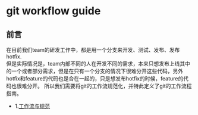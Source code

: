 # git workflow guide

## 前言
  在目前我们team的研发工作中，都是用一个分支来开发、测试、发布、发布hotfix.  
  但是实际情况是，team内部不同的人在开发不同的需求，本来只想发布上线其中的一个或者部分需求，但是在只有一个分支的情况下很难分开这些代码，另外hotfix和feature的代码也是合在一起的，只是想发布hotfix的时候，feature的代码也很难分开。
  所以我们需要将git的工作流规范化，并特此定义了git的工作流程指南。  
  
  * 1.[工作流与规范](01.0.md)